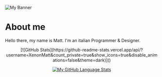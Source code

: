 ![My Banner](https://pbs.twimg.com/profile_banners/1316444575502946306/1661346092/1500x500)

# About me
Hello there, my name is Matt. I'm an italian Programmer & Designer.

<div align="center">
  [![GitHub Stats](https://github-readme-stats.vercel.app/api/?username=XenonMatt&count_private=true&show_icons=true&disable_animations=false&theme=dark)]()

  [![My GitHub Language Stats](https://github-readme-stats.vercel.app/api/top-langs/?username=XenonMatt&langs_count=10&layout=compact&theme=dark)]()
</div>
